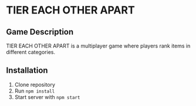 # TIER EACH OTHER APART

## Game Description

TIER EACH OTHER APART is a multiplayer game where players rank items in different categories.

## Installation

1. Clone repository
2. Run `npm install`
3. Start server with `npm start`
